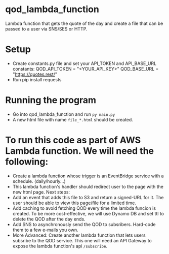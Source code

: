 # qod_lambda_function
Lambda function that gets the quote of the day and create a file that can be passed to a user via SNS/SES or HTTP.

# Setup
- Create constants.py file and set your API_TOKEN and API_BASE_URL constants:
  QOD_API_TOKEN = "<YOUR_API_KEY>"
  QOD_BASE_URL = "https://quotes.rest/"
- Run pip install requests

# Running the program
- Go into qod_lambda_function and run `py main.py`
- A new html file with name `file_*.html` should be created.

# To run this code as part of AWS Lambda function. We will need the following:
- Create a lambda function whose trigger is an EventBridge service with a schedule. (daily/hourly...)
- This lambda function's handler should redirect user to the page with the new html page.
Next steps:
- Add an event that adds this file to S3 and return a signed-URL for it. The user should be able to view this page/file for a limited time.
- Add caching to avoid fetching QOD every time the lambda funcion is created. To be more cost-effective, we will use Dynamo DB and set ttl to delete the QOD after the day ends.
- Add SNS to asynchronously send the QOD to subsribers. Hard-code them to a few e-mails you own.
- More Advanced: Create another lambda function that lets users subsribe to the QOD service. This one will need an API Gateway to expose the lambda function's api `/subscribe`.
